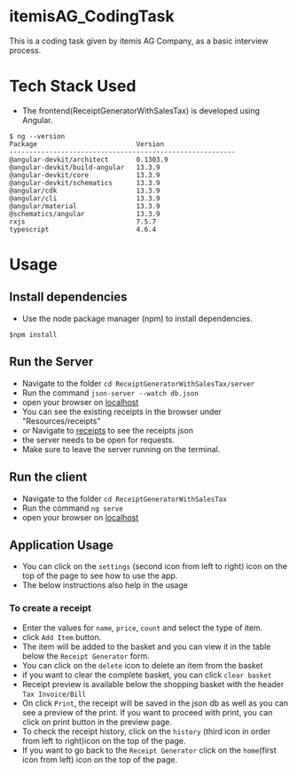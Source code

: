 # itemisAG_CodingTask
This is a coding task given by  itemis AG Company, as a basic interview process. 

# Tech Stack Used

- The frontend(ReceiptGeneratorWithSalesTax) is developed using Angular. 

```
$ ng --version
Package                         Version
---------------------------------------------------------
@angular-devkit/architect       0.1303.9
@angular-devkit/build-angular   13.3.9
@angular-devkit/core            13.3.9
@angular-devkit/schematics      13.3.9
@angular/cdk                    13.3.9
@angular/cli                    13.3.9
@angular/material               13.3.9
@schematics/angular             13.3.9
rxjs                            7.5.7
typescript                      4.6.4

```

# Usage

## Install dependencies
- Use the node package manager (npm) to install dependencies.
```
$npm install

```

## Run the Server
- Navigate to the folder `cd ReceiptGeneratorWithSalesTax/server`
- Run the command ```json-server --watch db.json```
- open your browser on [localhost](http://localhost:3000)
- You can see the existing receipts in the browser under "Resources/receipts"
- or Navigate to [receipts](http://localhost:3000/receipts) to see the receipts json
- the server needs to be open for requests. 
- Make sure to leave the server running on the terminal.


## Run the client
- Navigate to the folder `cd ReceiptGeneratorWithSalesTax`
- Run the command ```ng serve```
- open your browser on [localhost](http://localhost:4200/)

## Application Usage
- You can click on the `settings` (second icon from left to right) icon on the top of the page to see how to use the app.
- The below instructions also help in the usage

### To create a receipt
- Enter the values for `name`, `price`, `count` and select the type of item. 
- click `Add Item` button.
- The item will be added to the basket and you can view it in the table below the `Receipt Generator` form.
- You can click on the `delete` icon to delete an item from the basket
- if you want to clear the complete basket, you can click `clear basket`
- Receipt preview is available below the shopping basket with the header `Tax Invoice/Bill`
- On click `Print`, the receipt will be saved in the json db as well as you can see a preview of the print. If you want to proceed with print, you can click on print button in the preview page.
- To check the receipt history, click on the `history` (third icon in order from left to right)icon on the top of the page.
- If you want to go back to the `Receipt Generator` click on the `home`(first icon from left) icon on the top of the page.